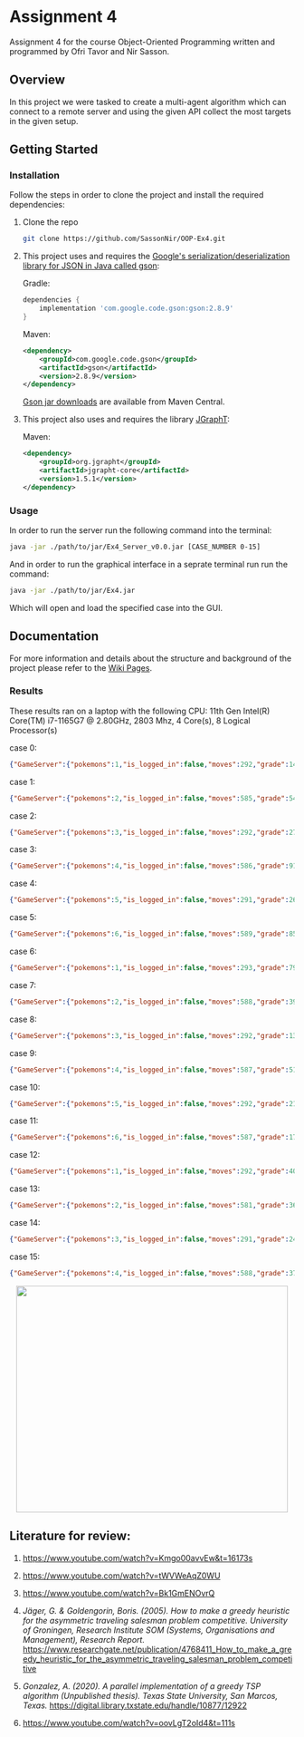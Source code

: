 # Assignment 4

Assignment 4 for the course Object-Oriented Programming written and programmed by Ofri Tavor and Nir Sasson.

## Overview

In this project we were tasked to create a multi-agent algorithm which can connect to a remote server and using the given API collect the most targets in the given setup.

## Getting Started

### Installation

Follow the steps in order to clone the project and install the required dependencies:

1. Clone the repo

   ```sh
   git clone https://github.com/SassonNir/OOP-Ex4.git
   ```

2. This project uses and requires the [Google's serialization/deserialization library for JSON in Java called gson](https://github.com/google/gson):

   Gradle:

    ```gradle
    dependencies {
        implementation 'com.google.code.gson:gson:2.8.9'
    }
    ```

   Maven:

    ```xml
    <dependency>
        <groupId>com.google.code.gson</groupId>
        <artifactId>gson</artifactId>
        <version>2.8.9</version>
    </dependency>
    ```

   [Gson jar downloads](https://maven-badges.herokuapp.com/maven-central/com.google.code.gson/gson) are available from Maven Central.

3. This project also uses and requires the library [JGraphT](https://jgrapht.org/):

   Maven:

    ```xml
    <dependency>
        <groupId>org.jgrapht</groupId>
        <artifactId>jgrapht-core</artifactId>
        <version>1.5.1</version>
    </dependency>
    ```

### Usage

In order to run the server run the following command into the terminal:

```bash
java -jar ./path/to/jar/Ex4_Server_v0.0.jar [CASE_NUMBER 0-15]
```

And in order to run the graphical interface in a seprate terminal run run the command:

```bash
java -jar ./path/to/jar/Ex4.jar
```

Which will open and load the specified case into the GUI.

## Documentation

For more information and details about the structure and background of the project please refer to the [Wiki Pages](../../wiki).

### Results

These results ran on a laptop with the following CPU: 11th Gen Intel(R) Core(TM) i7-1165G7 @ 2.80GHz, 2803 Mhz, 4 Core(s), 8 Logical Processor(s)

case 0:
```json
{"GameServer":{"pokemons":1,"is_logged_in":false,"moves":292,"grade":147,"game_level":0,"max_user_level":-1,"id":0,"graph":"data/A0","agents":1}}
```
case 1:
```json
{"GameServer":{"pokemons":2,"is_logged_in":false,"moves":585,"grade":543,"game_level":1,"max_user_level":-1,"id":0,"graph":"data/A0","agents":1}}
```
case 2:
```json
{"GameServer":{"pokemons":3,"is_logged_in":false,"moves":292,"grade":275,"game_level":2,"max_user_level":-1,"id":0,"graph":"data/A0","agents":1}}
```
case 3:
```json
{"GameServer":{"pokemons":4,"is_logged_in":false,"moves":586,"grade":911,"game_level":3,"max_user_level":-1,"id":0,"graph":"data/A0","agents":1}}
```
case 4:
```json
{"GameServer":{"pokemons":5,"is_logged_in":false,"moves":291,"grade":262,"game_level":4,"max_user_level":-1,"id":0,"graph":"data/A1","agents":1}}
```
case 5:
```json
{"GameServer":{"pokemons":6,"is_logged_in":false,"moves":589,"grade":851,"game_level":5,"max_user_level":-1,"id":0,"graph":"data/A1","agents":1}}
```
case 6:
```json
{"GameServer":{"pokemons":1,"is_logged_in":false,"moves":293,"grade":79,"game_level":6,"max_user_level":-1,"id":0,"graph":"data/A1","agents":1}}
```
case 7:
```json
{"GameServer":{"pokemons":2,"is_logged_in":false,"moves":588,"grade":396,"game_level":7,"max_user_level":-1,"id":0,"graph":"data/A1","agents":1}}
```
case 8:
```json
{"GameServer":{"pokemons":3,"is_logged_in":false,"moves":292,"grade":130,"game_level":8,"max_user_level":-1,"id":0,"graph":"data/A2","agents":1}}
```
case 9:
```json
{"GameServer":{"pokemons":4,"is_logged_in":false,"moves":587,"grade":516,"game_level":9,"max_user_level":-1,"id":0,"graph":"data/A2","agents":1}}
```
case 10:
```json
{"GameServer":{"pokemons":5,"is_logged_in":false,"moves":292,"grade":210,"game_level":10,"max_user_level":-1,"id":0,"graph":"data/A2","agents":1}}
```
case 11:
```json
{"GameServer":{"pokemons":6,"is_logged_in":false,"moves":587,"grade":1768,"game_level":11,"max_user_level":-1,"id":0,"graph":"data/A2","agents":3}}
```
case 12:
```json
{"GameServer":{"pokemons":1,"is_logged_in":false,"moves":292,"grade":40,"game_level":12,"max_user_level":-1,"id":0,"graph":"data/A3","agents":1}}
```
case 13:
```json
{"GameServer":{"pokemons":2,"is_logged_in":false,"moves":581,"grade":363,"game_level":13,"max_user_level":-1,"id":0,"graph":"data/A3","agents":2}}
```
case 14:
```json
{"GameServer":{"pokemons":3,"is_logged_in":false,"moves":291,"grade":246,"game_level":14,"max_user_level":-1,"id":0,"graph":"data/A3","agents":3}}
```
case 15:
```json
{"GameServer":{"pokemons":4,"is_logged_in":false,"moves":588,"grade":375,"game_level":15,"max_user_level":-1,"id":0,"graph":"data/A3","agents":1}}
```
<center>
<img src="https://github.com/SassonNir/OOP-Ex4/blob/main/396a880f-e5c0-48d0-8ee4-b6c822913fae.gif" width="480" height="400" class="centerImage">
</center>

## Literature for review:
1. https://www.youtube.com/watch?v=Kmgo00avvEw&t=16173s
2. https://www.youtube.com/watch?v=tWVWeAqZ0WU
3. https://www.youtube.com/watch?v=Bk1GmENOvrQ
4. <cite>Jäger, G. & Goldengorin, Boris. (2005). How to make a greedy heuristic for the asymmetric traveling salesman problem competitive. University of Groningen, Research Institute SOM (Systems, Organisations and Management), Research Report.</cite>
https://www.researchgate.net/publication/4768411_How_to_make_a_greedy_heuristic_for_the_asymmetric_traveling_salesman_problem_competitive

5. <cite>Gonzalez, A. (2020). A parallel implementation of a greedy TSP algorithm (Unpublished thesis). Texas State University, San Marcos, Texas.</cite>
https://digital.library.txstate.edu/handle/10877/12922

6. https://www.youtube.com/watch?v=oovLgT2oId4&t=111s
